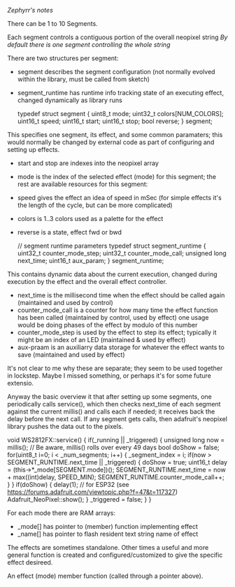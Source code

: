 _Zephyrr's notes_

There can be 1 to 10 Segments.

Each segment controls a contiguous portion of the overall neopixel string
*By default there is one segment controlling the whole string*

There are two structures per segment:
- segment describes the segment configuration (not normally evolved within the library, must be called from sketch)
- segment_runtime has runtime info tracking state of an executing effect, changed dynamically as library runs

    typedef struct segment {
      uint8_t  mode;
      uint32_t colors[NUM_COLORS];
      uint16_t speed;
      uint16_t start;
      uint16_t stop;
      bool     reverse;
    } segment;

This specifies one segment, its effect, and some common paramaters; this would normally be changed by external code as
part of configuring and setting up effects.
- start and stop are indexes into the neopixel array
- mode is the index of the selected effect (mode) for this segment; the rest are available resources for this segment:
- speed gives the effect an idea of speed in mSec (for simple effects it's the length of the cycle, but can be more complicated)
- colors is 1..3 colors used as a palette for the effect
- reverse is a state, effect fwd or bwd

  // segment runtime parameters
  typedef struct segment_runtime {
    uint32_t counter_mode_step;
    uint32_t counter_mode_call;
    unsigned long next_time;
    uint16_t aux_param;
  } segment_runtime;

This contains dynamic data about the current execution, changed during execution by the effect and the overall effect controller.
- next_time is the millisecond time when the effect should be called again (maintained and used by control)
- counter_mode_call is a counter for how many time the effect function has been called (maintained by control, used by effect)
    one usage would be doing phases of the effect by modulo of this number
- counter_mode_step is used by the effect to step its effect; typically it might be an index of an LED (maintained & used by effect)
- aux-praam is an auxiliarry data storage for whatever the effect wants to save (maintained and used by effect)

It's not clear to me why these are separate; they seem to be used together in lockstep.  Maybe I missed something, or
perhaps it's for some future extensio.

Anyway the basic overview it that after setting up some segments, one periodically calls service(), which then checks next_time
of each segment against the current millis() and calls each if needed; it receives back the delay before the next call.  If any
segment gets calls, then adafruit's neopixel library pushes the data out to the pixels.

void WS2812FX::service() {
  if(_running || _triggered) {
    unsigned long now = millis(); // Be aware, millis() rolls over every 49 days
    bool doShow = false;
    for(uint8_t i=0; i < _num_segments; i++) {
      _segment_index = i;
      if(now > SEGMENT_RUNTIME.next_time || _triggered) {
        doShow = true;
        uint16_t delay = (this->*_mode[SEGMENT.mode])();
        SEGMENT_RUNTIME.next_time = now + max((int)delay, SPEED_MIN);
        SEGMENT_RUNTIME.counter_mode_call++;
      }
    }
    if(doShow) {
      delay(1); // for ESP32 (see https://forums.adafruit.com/viewtopic.php?f=47&t=117327)
      Adafruit_NeoPixel::show();
    }
    _triggered = false;
  }
}

For each mode there are RAM arrays:
-  _mode[] has pointer to (member) function implementing effect
-  _name[] has pointer to flash resident text string name of effect

The effects are sometimes standalone.  Other times a useful and more general function is created and configured/customized
to give the specific effect desireed.

An effect (mode) member function (called through a pointer above).
